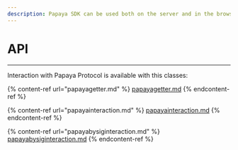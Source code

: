 ```yaml
---
description: Papaya SDK can be used both on the server and in the browser.
---
```


# API

***

Interaction with Papaya Protocol is available with this classes:

{% content-ref url="papayagetter.md" %}
[papayagetter.md](papayagetter.md)
{% endcontent-ref %}

{% content-ref url="papayainteraction.md" %}
[papayainteraction.md](papayainteraction.md)
{% endcontent-ref %}

{% content-ref url="papayabysiginteraction.md" %}
[papayabysiginteraction.md](papayabysiginteraction.md)
{% endcontent-ref %}
